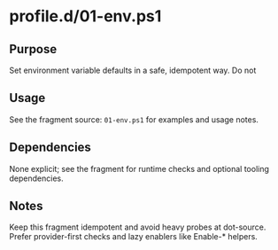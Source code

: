 profile.d/01-env.ps1
====================

Purpose
-------
Set environment variable defaults in a safe, idempotent way. Do not

Usage
-----
See the fragment source: `01-env.ps1` for examples and usage notes.

Dependencies
------------
None explicit; see the fragment for runtime checks and optional tooling dependencies.

Notes
-----
Keep this fragment idempotent and avoid heavy probes at dot-source. Prefer provider-first checks and lazy enablers like Enable-* helpers.

